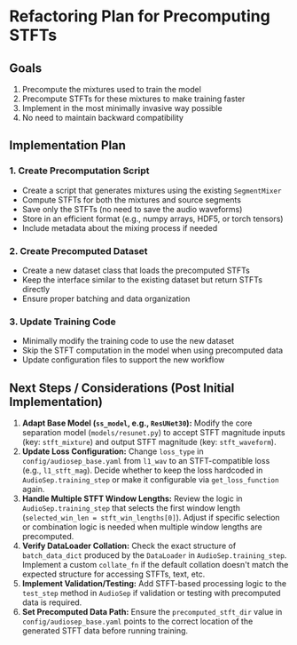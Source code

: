 # Refactoring Plan for Precomputing STFTs

## Goals
1. Precompute the mixtures used to train the model
2. Precompute STFTs for these mixtures to make training faster
3. Implement in the most minimally invasive way possible
4. No need to maintain backward compatibility

## Implementation Plan

### 1. Create Precomputation Script
- Create a script that generates mixtures using the existing `SegmentMixer`
- Compute STFTs for both the mixtures and source segments
- Save only the STFTs (no need to save the audio waveforms)
- Store in an efficient format (e.g., numpy arrays, HDF5, or torch tensors)
- Include metadata about the mixing process if needed

### 2. Create Precomputed Dataset
- Create a new dataset class that loads the precomputed STFTs
- Keep the interface similar to the existing dataset but return STFTs directly
- Ensure proper batching and data organization

### 3. Update Training Code
- Minimally modify the training code to use the new dataset
- Skip the STFT computation in the model when using precomputed data
- Update configuration files to support the new workflow

## Next Steps / Considerations (Post Initial Implementation)

1.  **Adapt Base Model (`ss_model`, e.g., `ResUNet30`):** Modify the core separation model (`models/resunet.py`) to accept STFT magnitude inputs (key: `stft_mixture`) and output STFT magnitude (key: `stft_waveform`).
2.  **Update Loss Configuration:** Change `loss_type` in `config/audiosep_base.yaml` from `l1_wav` to an STFT-compatible loss (e.g., `l1_stft_mag`). Decide whether to keep the loss hardcoded in `AudioSep.training_step` or make it configurable via `get_loss_function` again.
3.  **Handle Multiple STFT Window Lengths:** Review the logic in `AudioSep.training_step` that selects the first window length (`selected_win_len = stft_win_lengths[0]`). Adjust if specific selection or combination logic is needed when multiple window lengths are precomputed.
4.  **Verify DataLoader Collation:** Check the exact structure of `batch_data_dict` produced by the `DataLoader` in `AudioSep.training_step`. Implement a custom `collate_fn` if the default collation doesn't match the expected structure for accessing STFTs, text, etc.
5.  **Implement Validation/Testing:** Add STFT-based processing logic to the `test_step` method in `AudioSep` if validation or testing with precomputed data is required.
6.  **Set Precomputed Data Path:** Ensure the `precomputed_stft_dir` value in `config/audiosep_base.yaml` points to the correct location of the generated STFT data before running training.
